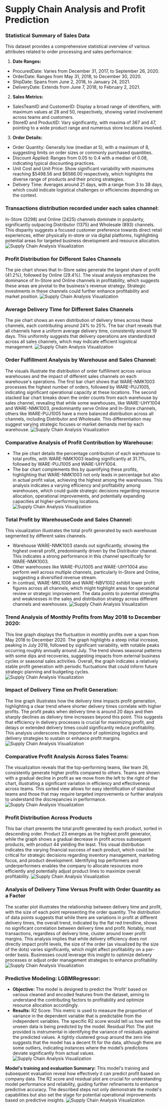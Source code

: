 # Supply Chain Analysis and Profit Prediction
### **Statistical Summary of Sales Data**
This dataset provides a comprehensive statistical overview of various attributes related to order processing and sales performance:
1. **Date Ranges:**
- ProcuredDate: Varies from December 31, 2017, to September 26, 2020.
- OrderDate: Ranges from May 31, 2018, to December 30, 2020.
- ShipDate: Spans from June 2, 2018, to January 24, 2021.
- DeliveryDate: Extends from June 7, 2018, to February 2, 2021.
2. **Sales Metrics:**
- SalesTeamID and CustomerID: Display a broad range of identifiers, with maximum values at 28 and 50, respectively, showing varied involvement across teams and customers.
- StoreID and ProductID: Vary significantly, with maxima of 367 and 47, pointing to a wide product range and numerous store locations involved.
3. **Order Details:**
- Order Quantity: Generally low (median at 5), with a maximum of 8, suggesting limits on order sizes or commonly purchased quantities.
- Discount Applied: Ranges from 0.05 to 0.4 with a median of 0.08, indicating typical discounting practices.
- Unit Cost and Unit Price: Show significant variability with maximums reaching $5498.56 and $6566.00 respectively, which highlights the diverse range of products and their pricing strategies.
- Delivery Time: Averages around 21 days, with a range from 3 to 38 days, which could indicate logistical challenges or efficiencies depending on the context.

### **Transactions distribution recorded under each sales channel:**
In-Store (3298) and Online (2425) channels dominate in popularity, significantly outpacing Distributor (1375) and Wholesale (893) channels. This disparity suggests a focused customer preference towards direct retail experiences, either physically in-store or via digital platforms, highlighting potential areas for targeted business development and resource allocation.
![Supply Chain Analysis Visualization](https://github.com/NataliaMikh/supply-chain-analysis/blob/main/viz/1.png?raw=true)

### **Profit Distribution for Different Sales Channels**
The pie chart shows that In-Store sales generate the largest share of profit (41.2%), followed by Online (29.4%). The visual analysis emphasizes the dominance of In-Store and Online channels in profitability, which suggests these areas are pivotal to the business's revenue strategy. Strategic investments in these channels could further enhance profitability and market position.
![Supply Chain Analysis Visualization](https://github.com/NataliaMikh/supply-chain-analysis/blob/main/viz/2.png?raw=true)

### **Average Delivery Time for Different Sales Channels**
The pie chart shows an even distribution of delivery times across these channels, each contributing around 24% to 25%. The bar chart reveals that all channels have a uniform average delivery time, consistently around 19 days. This uniformity suggests that delivery operations are standardized across all sales channels, which may indicate efficient logistical management.
![Supply Chain Analysis Visualization](https://github.com/NataliaMikh/supply-chain-analysis/blob/main/viz/3.png?raw=true)

### **Order Fulfillment Analysis by Warehouse and Sales Channel:**
The visuals illustrate the distribution of order fulfillment across various warehouses and the impact of different sales channels on each warehouse's operations. The first bar chart shows that WARE-NMK1003 processes the highest number of orders, followed by WARE-PUJ1005, indicating significant operational capacity at these locations. The second stacked bar chart breaks down the order counts from each warehouse by sales channel, revealing that while some warehouses, like WARE-UHY1004 and WARE-NMK1003, predominantly serve Online and In-Store channels, others like WARE-PUJ1005 have a more balanced distribution across all channels, including Distributor and Wholesale. This differentiation may suggest varying strategic focuses or market demands met by each warehouse.
![Supply Chain Analysis Visualization](https://github.com/NataliaMikh/supply-chain-analysis/blob/main/viz/4.png?raw=true)

### **Comparative Analysis of Profit Contribution by Warehouse:**
- The pie chart details the percentage contribution of each warehouse to total profits, with WARE-NMK1003 leading significantly at 31.7%, followed by WARE-PUJ1005 and WARE-UHY1004.
- The bar chart complements this by quantifying these profits, highlighting that WARE-NMK1003 not only leads in percentage but also in actual profit value, achieving the highest among the warehouses. This analysis indicates a varying efficiency and profitability among warehouses, which could guide strategic decisions regarding resource allocation, operational improvements, and potentially expanding capacities at higher-performing locations.
![Supply Chain Analysis Visualization](https://github.com/NataliaMikh/supply-chain-analysis/blob/main/viz/5.png?raw=true)

### **Total Profit by WarehouseCode and Sales Channel:**
This visualization illustrates the total profit generated by each warehouse segmented by different sales channels.
- Warehouse WARE-NMK1003 stands out significantly, showing the highest overall profit, predominantly driven by the Distributor channel. This indicates a strong performance in this channel specifically for WARE-NMK1003.
- Other warehouses like WARE-PUJ1005 and WARE-UHY1004 also perform well across multiple channels, particularly In-Store and Online, suggesting a diversified revenue stream.
- In contrast, WARE-MKL1006 and WARE-NBV1002 exhibit lower profit figures across all channels, which might highlight areas for operational review or strategic improvement. The data points to potential strengths and weaknesses in the sales and distribution strategy across different channels and warehouses.
![Supply Chain Analysis Visualization](https://github.com/NataliaMikh/supply-chain-analysis/blob/main/viz/6.png?raw=true)

### **Trend Analysis of Monthly Profits from May 2018 to December 2020:**
This line graph displays the fluctuation in monthly profits over a span from May 2018 to December 2020. The graph highlights a steep initial increase, peaking in July 2018, followed by significant variability, with notable peaks occurring roughly annually around July. The trend shows seasonal patterns with some dips and recoveries, suggesting impacts from external business cycles or seasonal sales activities. Overall, the graph indicates a relatively stable profit generation with periodic fluctuations that could inform future strategic planning and budgeting cycles.
![Supply Chain Analysis Visualization](https://github.com/NataliaMikh/supply-chain-analysis/blob/main/viz/7.png?raw=true)

### **Impact of Delivery Time on Profit Generation:**
The line graph illustrates how the delivery time impacts profit generation, highlighting a clear trend where shorter delivery times correlate with higher profits. The profit peaks when delivery time is around 20 days and then sharply declines as delivery time increases beyond this point. This suggests that efficiency in delivery processes is crucial for maximizing profit, and delays or extended delivery times could significantly reduce profitability. This analysis underscores the importance of optimizing logistics and delivery strategies to sustain or enhance profit margins.
![Supply Chain Analysis Visualization](https://github.com/NataliaMikh/supply-chain-analysis/blob/main/viz/8.png?raw=true)

### **Comparative Profit Analysis Across Sales Teams:**
The visualization reveals that the top-performing teams, like team 26, consistently generate higher profits compared to others. Teams are shown with a gradual decline in profit as we move from the left to the right of the chart, illustrating a significant variation in efficiency and effectiveness across teams. This sorted view allows for easy identification of standout teams and those that may require targeted improvements or further analysis to understand the discrepancies in performance.
![Supply Chain Analysis Visualization](https://github.com/NataliaMikh/supply-chain-analysis/blob/main/viz/9.png?raw=true)

### **Profit Distribution Across Products**
This bar chart presents the total profit generated by each product, sorted in descending order. Product 23 emerges as the highest profit generator, while the graph shows a gradual decrease in profit across subsequent products, with product 44 yielding the least. This visual distribution indicates the varying financial success of each product, which could be critical for strategic decisions regarding inventory management, marketing focus, and product development. Identifying top performers and underperformers enables the company to allocate resources more efficiently and potentially adjust product lines to maximize overall profitability.
![Supply Chain Analysis Visualization](https://github.com/NataliaMikh/supply-chain-analysis/blob/main/viz/10.png?raw=true)

### **Analysis of Delivery Time Versus Profit with Order Quantity as a Factor**
The scatter plot illustrates the relationship between delivery time and profit, with the size of each point representing the order quantity. The distribution of data points suggests that while there are variations in profit at different delivery times, the overall trend, indicated by the flat red trendline, shows no significant correlation between delivery time and profit. Notably, most transactions, regardless of delivery time, cluster around lower profit margins. This analysis implies that while delivery efficiency does not directly impact profit levels, the size of the order (as visualized by the size of the dots) varies significantly, which might affect profitability on a per-order basis. Businesses could leverage this insight to optimize delivery processes or adjust order management strategies to enhance profitability
![Supply Chain Analysis Visualization](https://github.com/NataliaMikh/supply-chain-analysis/blob/main/viz/11.png?raw=true)

### **Predictive Modeling: LGBMRegressor:**
- **Objective:**
The model is designed to predict the 'Profit' based on various cleaned and encoded features from the dataset, aiming to understand the contributing factors to profitability and optimize resource allocation accordingly.
- **Results:**
R2 Score: This metric is used to measure the proportion of variance in the dependent variable that is predictable from the independent variables. The specific R2 score would tell us how well the unseen data is being predicted by the model.
Residual Plot: The plot provided is instrumental in identifying the variance of residuals against the predicted values. A tightly clustered group around the zero line suggests that the model has a decent fit for the data, although there are some outliers, indicating instances where the model’s predictions deviate significantly from actual values.
![Supply Chain Analysis Visualization](https://github.com/NataliaMikh/supply-chain-analysis/blob/main/viz/12.png?raw=true)


**Model's training and evaluation Summary:**
This model's training and subsequent evaluation reveal how effectively it can predict profit based on company data. The R2 score and residual plot are crucial for understanding model performance and reliability, guiding further refinements to enhance predictive accuracy. The described steps not only demonstrate the model's capabilities but also set the stage for potential operational improvements based on predictive insights.
![Supply Chain Analysis Visualization](https://github.com/NataliaMikh/supply-chain-analysis/blob/main/viz/13.png?raw=true)
